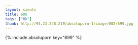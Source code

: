 ```yaml
--- 
layout: sieutv
title: 699
tags: ["0k"]
thumb: http://94.23.248.219/absoluporn-1/image/002/699.jpg
---
```

{% include absoluporn key="699" %} 
